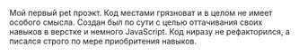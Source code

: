 Мой первый pet проэкт. Код местами грязноват и в целом не имеет особого смысла. Создан был по сути с целью оттачивания своих навыков в верстке и немного JavaScript. Код ниразу не рефакторился, а писался строго по мере приобритения навыков.